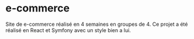 # e-commerce

Site de e-commerce réalisé en 4 semaines en groupes de 4.
Ce projet a été réalisé en React et Symfony avec un style bien a lui.




